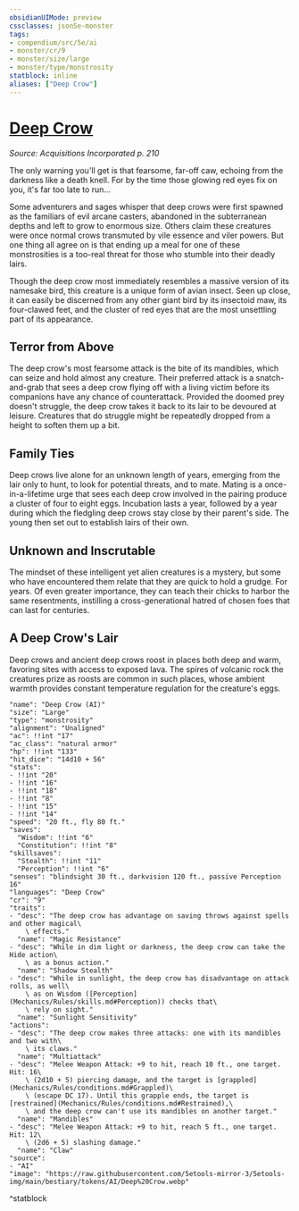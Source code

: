 ```yaml
---
obsidianUIMode: preview
cssclasses: json5e-monster
tags:
- compendium/src/5e/ai
- monster/cr/9
- monster/size/large
- monster/type/monstrosity
statblock: inline
aliases: ["Deep Crow"]
---
```

# [Deep Crow](Mechanics\bestiary\monstrosity/deep-crow-ai.md)
*Source: Acquisitions Incorporated p. 210*  

The only warning you'll get is that fearsome, far-off caw, echoing from the darkness like a death knell. For by the time those glowing red eyes fix on you, it's far too late to run...

Some adventurers and sages whisper that deep crows were first spawned as the familiars of evil arcane casters, abandoned in the subterranean depths and left to grow to enormous size. Others claim these creatures were once normal crows transmuted by vile essence and viler powers. But one thing all agree on is that ending up a meal for one of these monstrosities is a too-real threat for those who stumble into their deadly lairs.

Though the deep crow most immediately resembles a massive version of its namesake bird, this creature is a unique form of avian insect. Seen up close, it can easily be discerned from any other giant bird by its insectoid maw, its four-clawed feet, and the cluster of red eyes that are the most unsettling part of its appearance.

## Terror from Above

The deep crow's most fearsome attack is the bite of its mandibles, which can seize and hold almost any creature. Their preferred attack is a snatch-and-grab that sees a deep crow flying off with a living victim before its companions have any chance of counterattack. Provided the doomed prey doesn't struggle, the deep crow takes it back to its lair to be devoured at leisure. Creatures that do struggle might be repeatedly dropped from a height to soften them up a bit.

## Family Ties

Deep crows live alone for an unknown length of years, emerging from the lair only to hunt, to look for potential threats, and to mate. Mating is a once-in-a-lifetime urge that sees each deep crow involved in the pairing produce a cluster of four to eight eggs. Incubation lasts a year, followed by a year during which the fledgling deep crows stay close by their parent's side. The young then set out to establish lairs of their own.

## Unknown and Inscrutable

The mindset of these intelligent yet alien creatures is a mystery, but some who have encountered them relate that they are quick to hold a grudge. For years. Of even greater importance, they can teach their chicks to harbor the same resentments, instilling a cross-generational hatred of chosen foes that can last for centuries.

## A Deep Crow's Lair

Deep crows and ancient deep crows roost in places both deep and warm, favoring sites with access to exposed lava. The spires of volcanic rock the creatures prize as roosts are common in such places, whose ambient warmth provides constant temperature regulation for the creature's eggs.

```statblock
"name": "Deep Crow (AI)"
"size": "Large"
"type": "monstrosity"
"alignment": "Unaligned"
"ac": !!int "17"
"ac_class": "natural armor"
"hp": !!int "133"
"hit_dice": "14d10 + 56"
"stats":
- !!int "20"
- !!int "16"
- !!int "18"
- !!int "8"
- !!int "15"
- !!int "14"
"speed": "20 ft., fly 80 ft."
"saves":
  "Wisdom": !!int "6"
  "Constitution": !!int "8"
"skillsaves":
  "Stealth": !!int "11"
  "Perception": !!int "6"
"senses": "blindsight 30 ft., darkvision 120 ft., passive Perception 16"
"languages": "Deep Crow"
"cr": "9"
"traits":
- "desc": "The deep crow has advantage on saving throws against spells and other magical\
    \ effects."
  "name": "Magic Resistance"
- "desc": "While in dim light or darkness, the deep crow can take the Hide action\
    \ as a bonus action."
  "name": "Shadow Stealth"
- "desc": "While in sunlight, the deep crow has disadvantage on attack rolls, as well\
    \ as on Wisdom ([Perception](Mechanics/Rules/skills.md#Perception)) checks that\
    \ rely on sight."
  "name": "Sunlight Sensitivity"
"actions":
- "desc": "The deep crow makes three attacks: one with its mandibles and two with\
    \ its claws."
  "name": "Multiattack"
- "desc": "Melee Weapon Attack: +9 to hit, reach 10 ft., one target. Hit: 16\
    \ (2d10 + 5) piercing damage, and the target is [grappled](Mechanics/Rules/conditions.md#Grappled)\
    \ (escape DC 17). Until this grapple ends, the target is [restrained](Mechanics/Rules/conditions.md#Restrained),\
    \ and the deep crow can't use its mandibles on another target."
  "name": "Mandibles"
- "desc": "Melee Weapon Attack: +9 to hit, reach 5 ft., one target. Hit: 12\
    \ (2d6 + 5) slashing damage."
  "name": "Claw"
"source":
- "AI"
"image": "https://raw.githubusercontent.com/5etools-mirror-3/5etools-img/main/bestiary/tokens/AI/Deep%20Crow.webp"
```
^statblock
